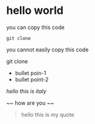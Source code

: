 # hello world

you can copy this code

```
git clone
```

you cannot easily copy this code


git clone

* bullet poin-1
* bullet point-2

_hello this is italy_

~~ how are you ~~

> hello this is my quote